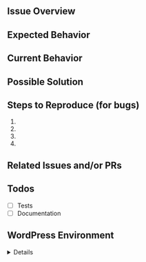 ## Issue Overview
<!-- This is a brief overview of the issue. --->

## Expected Behavior
<!-- If you're describing a bug, tell us what should happen -->
<!-- If you're suggesting a change/improvement, tell us how it should work -->

## Current Behavior
<!-- If describing a bug, tell us what happens instead of the expected behavior -->
<!-- If suggesting a change/improvement, explain the difference from current behavior -->

## Possible Solution
<!-- Not obligatory, but suggest a fix/reason for the bug, -->
<!-- or ideas how to implement the addition or change -->

## Steps to Reproduce (for bugs)
<!-- Provide a link to a live example, or an unambiguous set of steps to -->
<!-- reproduce this bug. Include code to reproduce, if relevant -->
1.
2.
3.
4.

## Related Issues and/or PRs
<!-- List related issues or PRs against other branches:  -->

## Todos
- [ ] Tests
- [ ] Documentation

## WordPress Environment
<details>
```
Copy and paste the system Info report from **Donations > Tools > System Info** in WordPress admin here.
```
</details>